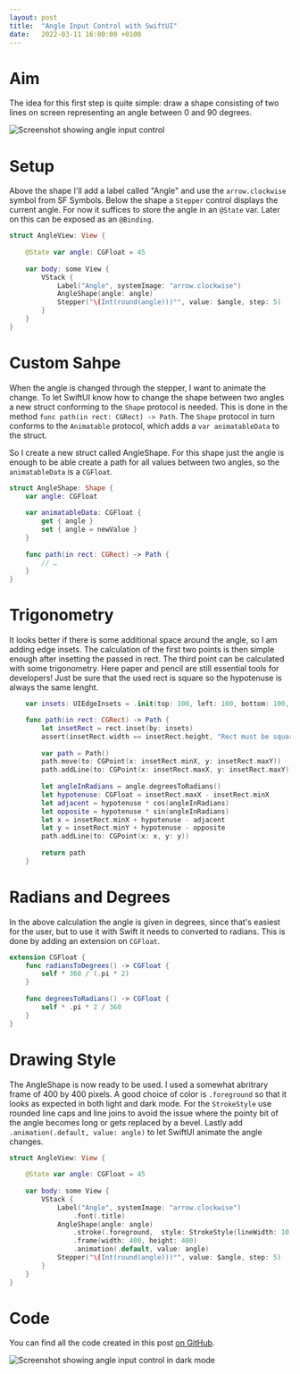 ```yaml
---
layout: post
title:  "Angle Input Control with SwiftUI"
date:   2022-03-11 16:00:00 +0100
---
```


# Aim

The idea for this first step is quite simple: draw a shape consisting of two lines on screen representing an angle between 0 and 90 degrees.

![Screenshot showing angle input control](/assets/posts/angle/angle-light.png)

# Setup

Above the shape I'll add a label called "Angle" and use the `arrow.clockwise` symbol from SF Symbols. Below the shape a `Stepper` control displays the current angle. For now it suffices to store the angle in an `@State` var. Later on this can be exposed as an `@Binding`.

```swift
struct AngleView: View {
    
    @State var angle: CGFloat = 45
    
    var body: some View {
        VStack {
            Label("Angle", systemImage: "arrow.clockwise")
            AngleShape(angle: angle)
            Stepper("\(Int(round(angle)))°", value: $angle, step: 5)
        }
    }
}
```

# Custom Sahpe

When the angle is changed through the stepper, I want to animate the change. To let SwiftUI know how to change the shape between two angles a new struct conforming to the `Shape` protocol is needed. This is done in the method `func path(in rect: CGRect) -> Path`. The `Shape` protocol in turn conforms to the `Animatable` protocol, which adds a `var animatableData` to the struct.

So I create a new struct called AngleShape. For this shape just the angle is enough to be able create a path for all values between two angles, so the `animatableData` is a `CGFloat`.

```swift
struct AngleShape: Shape {
    var angle: CGFloat
    
    var animatableData: CGFloat {
        get { angle }
        set { angle = newValue }
    }
       
    func path(in rect: CGRect) -> Path {
        // …
    }
}
```

# Trigonometry

 It looks better if there is some additional space around the angle, so I am adding edge insets. The calculation of the first two points is then simple enough after insetting the passed in rect. The third point can be calculated with some trigonometry. Here paper and pencil are still essential tools for developers! Just be sure that the used rect is square so the hypotenuse is always the same lenght.

```swift
    var insets: UIEdgeInsets = .init(top: 100, left: 100, bottom: 100, right: 100)

    func path(in rect: CGRect) -> Path {
        let insetRect = rect.inset(by: insets)
        assert(insetRect.width == insetRect.height, "Rect must be square")
        
        var path = Path()
        path.move(to: CGPoint(x: insetRect.minX, y: insetRect.maxY))
        path.addLine(to: CGPoint(x: insetRect.maxX, y: insetRect.maxY))
        
        let angleInRadians = angle.degreesToRadians()
        let hypotenuse: CGFloat = insetRect.maxX - insetRect.minX
        let adjacent = hypotenuse * cos(angleInRadians)
        let opposite = hypotenuse * sin(angleInRadians)
        let x = insetRect.minX + hypotenuse - adjacent
        let y = insetRect.minY + hypotenuse - opposite
        path.addLine(to: CGPoint(x: x, y: y))
        
        return path
    }
```

# Radians and Degrees

In the above calculation the angle is given in degrees, since that's easiest for the user, but to use it with Swift it needs to converted to radians. This is done by adding an extension on `CGFloat`.

```swift
extension CGFloat {
    func radiansToDegrees() -> CGFloat {
        self * 360 / (.pi * 2)
    }
    
    func degreesToRadians() -> CGFloat {
        self * .pi * 2 / 360
    }
}
```

# Drawing Style

The AngleShape is now ready to be used. I used a somewhat abritrary frame of 400 by 400 pixels. A good choice of color is `.foreground` so that it looks as expected in both light and dark mode. For the `StrokeStyle` use rounded line caps and line joins to avoid the issue where the pointy bit of the angle becomes long or gets replaced by a bevel. Lastly add `.animation(.default, value: angle)` to let SwiftUI animate the angle changes.

```swift
struct AngleView: View {
    
    @State var angle: CGFloat = 45
    
    var body: some View {
        VStack {
            Label("Angle", systemImage: "arrow.clockwise")
                .font(.title)
            AngleShape(angle: angle)
                .stroke(.foreground,  style: StrokeStyle(lineWidth: 10, lineCap: .round, lineJoin: .round))
                .frame(width: 400, height: 400)
                .animation(.default, value: angle)
            Stepper("\(Int(round(angle)))°", value: $angle, step: 5)
        }
    }
}
```

# Code

You can find all the code created in this post [on GitHub](https://github.com/johankool/blog-angle).

![Screenshot showing angle input control in dark mode](/assets/posts/angle/angle-dark.png)